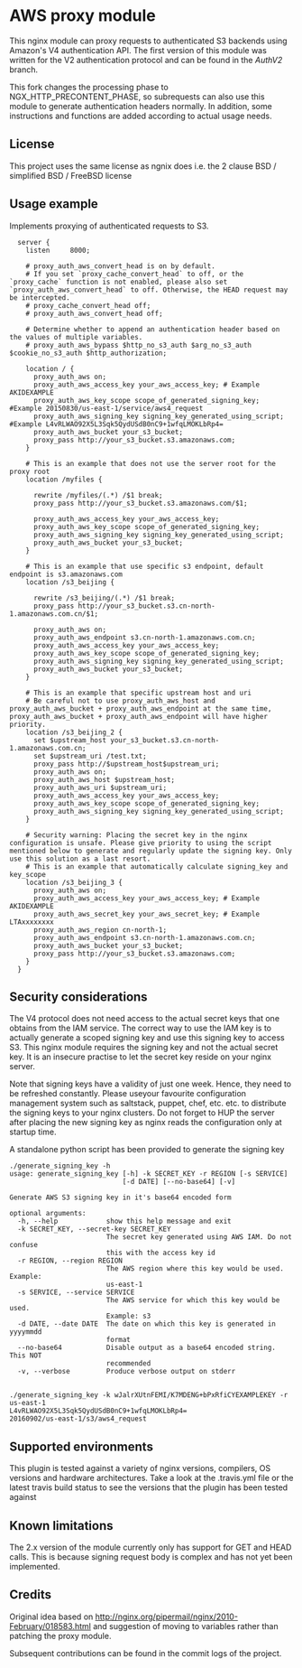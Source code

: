# AWS proxy module

This nginx module can proxy requests to authenticated S3 backends using Amazon's
V4 authentication API. The first version of this module was written for the V2
authentication protocol and can be found in the *AuthV2* branch.

This fork changes the processing phase to NGX_HTTP_PRECONTENT_PHASE, so subrequests can also use this module to generate authentication headers normally. In addition, some instructions and functions are added according to actual usage needs.

## License
This project uses the same license as ngnix does i.e. the 2 clause BSD / simplified BSD / FreeBSD license

## Usage example

Implements proxying of authenticated requests to S3.

```nginx
  server {
    listen     8000;

    # proxy_auth_aws_convert_head is on by default.
    # If you set `proxy_cache_convert_head` to off, or the `proxy_cache` function is not enabled, please also set `proxy_auth_aws_convert_head` to off. Otherwise, the HEAD request may be intercepted.
    # proxy_cache_convert_head off;
    # proxy_auth_aws_convert_head off;

    # Determine whether to append an authentication header based on the values ​​of multiple variables.
    # proxy_auth_aws_bypass $http_no_s3_auth $arg_no_s3_auth $cookie_no_s3_auth $http_authorization;

    location / {
      proxy_auth_aws on;
      proxy_auth_aws_access_key your_aws_access_key; # Example AKIDEXAMPLE
      proxy_auth_aws_key_scope scope_of_generated_signing_key; #Example 20150830/us-east-1/service/aws4_request
      proxy_auth_aws_signing_key signing_key_generated_using_script; #Example L4vRLWAO92X5L3Sqk5QydUSdB0nC9+1wfqLMOKLbRp4=
      proxy_auth_aws_bucket your_s3_bucket;
      proxy_pass http://your_s3_bucket.s3.amazonaws.com;
    }

    # This is an example that does not use the server root for the proxy root
    location /myfiles {

      rewrite /myfiles/(.*) /$1 break;
      proxy_pass http://your_s3_bucket.s3.amazonaws.com/$1;

      proxy_auth_aws_access_key your_aws_access_key;
      proxy_auth_aws_key_scope scope_of_generated_signing_key;
      proxy_auth_aws_signing_key signing_key_generated_using_script;
      proxy_auth_aws_bucket your_s3_bucket;
    }

    # This is an example that use specific s3 endpoint, default endpoint is s3.amazonaws.com
    location /s3_beijing {

      rewrite /s3_beijing/(.*) /$1 break;
      proxy_pass http://your_s3_bucket.s3.cn-north-1.amazonaws.com.cn/$1;

      proxy_auth_aws on;
      proxy_auth_aws_endpoint s3.cn-north-1.amazonaws.com.cn;
      proxy_auth_aws_access_key your_aws_access_key;
      proxy_auth_aws_key_scope scope_of_generated_signing_key;
      proxy_auth_aws_signing_key signing_key_generated_using_script;
      proxy_auth_aws_bucket your_s3_bucket;
    }

    # This is an example that specific upstream host and uri
    # Be careful not to use proxy_auth_aws_host and proxy_auth_aws_bucket + proxy_auth_aws_endpoint at the same time, proxy_auth_aws_bucket + proxy_auth_aws_endpoint will have higher priority.
    location /s3_beijing_2 {
      set $upstream_host your_s3_bucket.s3.cn-north-1.amazonaws.com.cn;
      set $upstream_uri /test.txt;
      proxy_pass http://$upstream_host$upstream_uri;
      proxy_auth_aws on;
      proxy_auth_aws_host $upstream_host;
      proxy_auth_aws_uri $upstream_uri;
      proxy_auth_aws_access_key your_aws_access_key;
      proxy_auth_aws_key_scope scope_of_generated_signing_key;
      proxy_auth_aws_signing_key signing_key_generated_using_script;
    }

    # Security warning: Placing the secret key in the nginx configuration is unsafe. Please give priority to using the script mentioned below to generate and regularly update the signing key. Only use this solution as a last resort.
    # This is an example that automatically calculate signing_key and key_scope
    location /s3_beijing_3 {
      proxy_auth_aws on;
      proxy_auth_aws_access_key your_aws_access_key; # Example AKIDEXAMPLE
      proxy_auth_aws_secret_key your_aws_secret_key; # Example LTAxxxxxxxx
      proxy_auth_aws_region cn-north-1;
      proxy_auth_aws_endpoint s3.cn-north-1.amazonaws.com.cn;
      proxy_auth_aws_bucket your_s3_bucket;
      proxy_pass http://your_s3_bucket.s3.amazonaws.com;
    }
  }
```

## Security considerations
The V4 protocol does not need access to the actual secret keys that one obtains
from the IAM service. The correct way to use the IAM key is to actually generate
a scoped signing key and use this signing key to access S3. This nginx module
requires the signing key and not the actual secret key. It is an insecure practise
to let the secret key reside on your nginx server.

Note that signing keys have a validity of just one week. Hence, they need to
be refreshed constantly. Please useyour favourite configuration management
system such as saltstack, puppet, chef, etc. etc. to distribute the signing
keys to your nginx clusters. Do not forget to HUP the server after placing the new
signing key as nginx reads the configuration only at startup time.

A standalone python script has been provided to generate the signing key
```
./generate_signing_key -h
usage: generate_signing_key [-h] -k SECRET_KEY -r REGION [-s SERVICE]
                            [-d DATE] [--no-base64] [-v]

Generate AWS S3 signing key in it's base64 encoded form

optional arguments:
  -h, --help            show this help message and exit
  -k SECRET_KEY, --secret-key SECRET_KEY
                        The secret key generated using AWS IAM. Do not confuse
                        this with the access key id
  -r REGION, --region REGION
                        The AWS region where this key would be used. Example:
                        us-east-1
  -s SERVICE, --service SERVICE
                        The AWS service for which this key would be used.
                        Example: s3
  -d DATE, --date DATE  The date on which this key is generated in yyyymmdd
                        format
  --no-base64           Disable output as a base64 encoded string. This NOT
                        recommended
  -v, --verbose         Produce verbose output on stderr


./generate_signing_key -k wJalrXUtnFEMI/K7MDENG+bPxRfiCYEXAMPLEKEY -r us-east-1
L4vRLWAO92X5L3Sqk5QydUSdB0nC9+1wfqLMOKLbRp4=
20160902/us-east-1/s3/aws4_request

```
## Supported environments
This plugin is tested against a variety of nginx versions, compilers, OS versions and hardware architectures. Take a look at the .travis.yml file or the latest travis build status to see the versions that the plugin has been tested against


## Known limitations
The 2.x version of the module currently only has support for GET and HEAD calls. This is because
signing request body is complex and has not yet been implemented.



## Credits
Original idea based on http://nginx.org/pipermail/nginx/2010-February/018583.html and suggestion of moving to variables rather than patching the proxy module.

Subsequent contributions can be found in the commit logs of the project.
